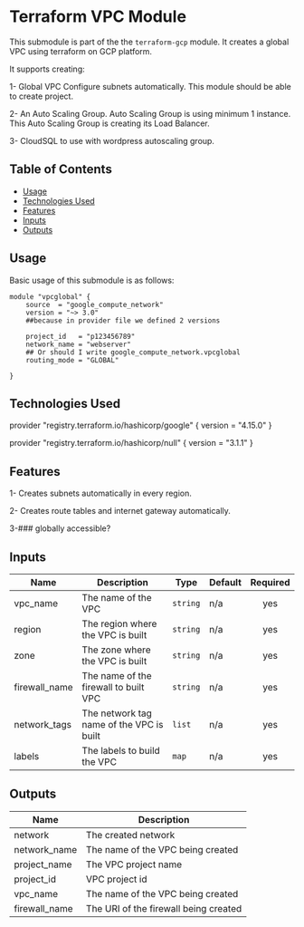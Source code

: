 # Terraform VPC Module

This submodule is part of the the `terraform-gcp` module. It creates a global VPC using terraform on GCP platform.

It supports creating:

1- Global VPC Configure subnets automatically. This module should be able to create project.

2- An Auto Scaling Group. Auto Scaling Group is using minimum 1 instance. This Auto Scaling Group is creating its Load Balancer. 

3- CloudSQL to use with wordpress autoscaling group.

## Table of Contents
* [Usage](#general-information)
* [Technologies Used](#technologies-used)
* [Features](#features)
* [Inputs](#inputs)
* [Outputs](#outputs)

## Usage

Basic usage of this submodule is as follows:

```hcl
module "vpcglobal" {
    source  = "google_compute_network"
    version = "~> 3.0"
    ##because in provider file we defined 2 versions
    
    project_id   = "p123456789"
    network_name = "webserver"
    ## Or should I write google_compute_network.vpcglobal
    routing_mode = "GLOBAL"
  
}
```


## Technologies Used
provider "registry.terraform.io/hashicorp/google" {
  version = "4.15.0"
}

provider "registry.terraform.io/hashicorp/null" {
  version = "3.1.1"
}

## Features
1- Creates subnets automatically in every region.

2- Creates route tables and internet gateway automatically.

3-### globally accessible?


## Inputs

| Name | Description | Type | Default | Required |
|------|-------------|------|---------|:--------:|
| vpc\_name | The name of the VPC | `string` | n/a | yes |
| region | The region where the VPC is built | `string` | n/a | yes |
| zone | The zone where the VPC is built | `string` | n/a | yes |
| firewall\_name | The name of the firewall to built VPC | `string` | n/a | yes |
| network\_tags | The network tag name of the VPC is built | `list` | n/a | yes |
| labels | The labels to build the VPC | `map` | n/a | yes |


## Outputs

| Name | Description |
|------|-------------|
| network | The created network |
| network\_name | The name of the VPC being created |
| project\_name | The VPC project name |
| project\_id | VPC project id |
| vpc\_name | The name of the VPC being created |
| firewall\_name | The URI of the firewall being created |



